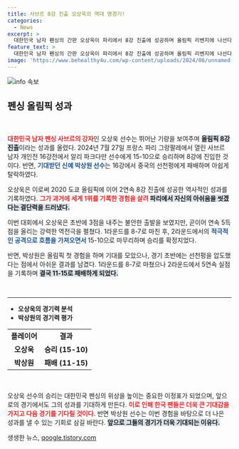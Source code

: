 ```yaml
---
title: 사브르 8강 진출 오상욱의 역대 명경기!
categories:
  - News
excerpt: >
  대한민국 남자 펜싱의 간판 오상욱이 파리에서 8강 진출에 성공하며 올림픽 리벤지에 나선다. 그러나 기대주 박상원은 중국의 선천펑에게 역전패로 아쉬운 여정을 마감했다. 클릭해 자세히 알아보세요!
feature_text: >
  대한민국 남자 펜싱의 간판 오상욱이 파리에서 8강 진출에 성공하며 올림픽 리벤지에 나선다. 그러나 기대주 박상원은 중국의 선천펑에게 역전패로 아쉬운 여정을 마감했다. 클릭해 자세히 알아보세요!
image: 'https://www.behealthy4u.com/wp-content/uploads/2024/06/unnamed-file.png'
---
```


<p><img src="https://www.behealthy4u.com/wp-content/uploads/2024/06/unnamed-file.png" alt="info 속보" /></p>

<h2 data-ke-size="size26">펜싱 올림픽 성과</h2>

<p data-ke-size="size16">&nbsp;</p>

<p><b><span style="color: #ee2323;">대한민국 남자 펜싱 사브르의 강자</span></b>인 오상욱 선수는 뛰어난 기량을 보여주며 <b><span style="background-color: #21538527;">올림픽 8강 진출</span></b>이라는 성과를 올렸다. 2024년 7월 27일 프랑스 파리 그랑팔레에서 열린 사브르 남자 개인전 16강전에서 알리 파크다만 선수에게 15-10으로 승리하며 8강에 진입한 것이다. 반면, <b><span style="color: #1a5490;">기대받던 신예 박상원 선수</span></b>는 16강에서 중국의 선천펑에게 패배하며 아쉽게 탈락하였다.</p>

<p>오상욱은 이로써 2020 도쿄 올림픽에 이어 2연속 8강 진출에 성공한 역사적인 성과를 기록하였다. <b><span style="color: #ee2323;">그가 과거에 세계 1위를 기록한 경험을 살려 </span></b><b><span style="background-color: #21538527;">파리에서 자신의 아쉬움을 씻겠다는 결단력을 드러냈다.</span></b> </p>

<p>이번 대회에서 오상욱은 초반에 3점을 내주는 불안한 출발을 보였지만, 곧이어 연속 5득점을 올리는 강력한 역전극을 펼쳤다. 1라운드를 8-7로 마친 후, 2라운드에서의 <b><span style="color: #1a5490;">적극적인 공격으로 흐름을 가져오면서 </span></b>15-10으로 마무리하며 승리를 확정지었다. </p>

<p>반면, 박상원은 올림픽 첫 경험을 하며 기대를 모았으나, 경기 초반에는 선천펑을 압도했다는 점에서 아쉬운 결과를 남겼다. 1라운드를 8-7로 마쳤으나 2라운드에서 5연속 실점을 기록하며 <b><span style="background-color: #21538527;">결국 11-15로 패배하게 되었다.</span></b> </p>

<p data-ke-size="size16">&nbsp;</p>

<hr>

<ul>
    <li><b>오상욱의 경기력 분석</b></li>
    <li><b>박상원의 경기력 평가</b></li>
</ul>

<table>
    <tr>
        <td style="text-align: center; height: 17px;"><b>플레이어</b></td>
        <td style="text-align: center; height: 17px;"><b>결과</b></td>
    </tr>
    <tr>
        <td style="text-align: center; height: 17px;"><b>오상욱</b></td>
        <td style="text-align: center; height: 17px;"><b>승리 (15-10)</b></td>
    </tr>
    <tr>
        <td style="text-align: center; height: 17px;"><b>박상원</b></td>
        <td style="text-align: center; height: 17px;"><b>패배 (11-15)</b></td>
    </tr>
</table>

<p data-ke-size="size16">&nbsp;</p>

<p>오상욱 선수의 승리는 대한민국 펜싱의 위상을 높이는 중요한 이정표가 되었으며, 앞으로의 경기에서도 그의 성과를 기대하게 만든다. <b><span style="color: #ee2323;">이로 인해 한국 팬들은 더욱 큰 기대감을 가지고 다음 경기를 기다릴 것이다.</span></b> 반면 박상원 선수는 이번 경험을 바탕으로 더 나은 성과를 낼 수 있는 기회로 삼길 바란다. <b><span style="background-color: #21538527;">앞으로 그들의 경기가 더욱 기대되는 이유다.</span></b></p>
생생한 뉴스, <a href="https://qoogle.tistory.com" rel="dofollow">qoogle.tistory.com</a>


